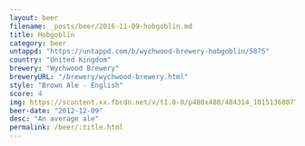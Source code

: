 ```yaml
---
layout: beer
filename: _posts/beer/2016-11-09-hobgoblin.md
title: Hobgoblin
category: beer
untappd: "https://untappd.com/b/wychwood-brewery-hobgoblin/5875"
country: "United Kingdom"
brewery: "Wychwood Brewery"
breweryURL: "/brewery/wychwood-brewery.html"
style: "Brown Ale - English"
score: 4
img: https://scontent.xx.fbcdn.net/v/t1.0-0/p480x480/484314_10151368077318745_996314221_n.jpg?_nc_cat=0&oh=cf673d33035a722adbc1d8bddcddae49&oe=5B7BDC0A
beer-date: "2012-12-09"
desc: "An average ale"
permalink: /beer/:title.html
---
```

